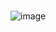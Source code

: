 #
##

![image](https://github.com/shi-works/ibaragi-earthquake-damage-map-on-maplibre-gl-js/assets/71203808/41b2d578-84d6-49ad-b30d-d132ee3d4084)
